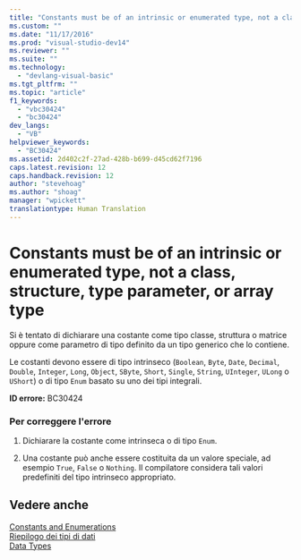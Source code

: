 ```yaml
---
title: "Constants must be of an intrinsic or enumerated type, not a class, structure, type parameter, or array type | Microsoft Docs"
ms.custom: ""
ms.date: "11/17/2016"
ms.prod: "visual-studio-dev14"
ms.reviewer: ""
ms.suite: ""
ms.technology: 
  - "devlang-visual-basic"
ms.tgt_pltfrm: ""
ms.topic: "article"
f1_keywords: 
  - "vbc30424"
  - "bc30424"
dev_langs: 
  - "VB"
helpviewer_keywords: 
  - "BC30424"
ms.assetid: 2d402c2f-27ad-428b-b699-d45cd62f7196
caps.latest.revision: 12
caps.handback.revision: 12
author: "stevehoag"
ms.author: "shoag"
manager: "wpickett"
translationtype: Human Translation
---
```

# Constants must be of an intrinsic or enumerated type, not a class, structure, type parameter, or array type
Si è tentato di dichiarare una costante come tipo classe, struttura o matrice oppure come parametro di tipo definito da un tipo generico che lo contiene.  
  
 Le costanti devono essere di tipo intrinseco \(`Boolean`, `Byte`, `Date`, `Decimal`, `Double`, `Integer`, `Long`, `Object`, `SByte`, `Short`, `Single`, `String`, `UInteger`, `ULong` o `UShort`\) o di tipo `Enum` basato su uno dei tipi integrali.  
  
 **ID errore:** BC30424  
  
### Per correggere l'errore  
  
1.  Dichiarare la costante come intrinseca o di tipo `Enum`.  
  
2.  Una costante può anche essere costituita da un valore speciale, ad esempio `True`, `False` o `Nothing`.  Il compilatore considera tali valori predefiniti del tipo intrinseco appropriato.  
  
## Vedere anche  
 [Constants and Enumerations](../../../visual-basic/language-reference/constants-and-enumerations.md)   
 [Riepilogo dei tipi di dati](../../../visual-basic/programming-guide/language-features/data-types/index.md)   
 [Data Types](../../../visual-basic/language-reference/data-types/data-type-summary.md)